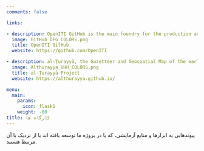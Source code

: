 ```yaml
---
comments: false

links:

- description: OpenITI GitHub is the main foundry for the production and curation of the OpenITI Corpus.
  image: GitHub_DFG_COLORS.png
  title: OpenITI GitHub
  website: https://github.com/OpenITI

- description: al-Ṯurayyā, the Gazetteer and Geospatial Map of the early Islamic World.
  image: Althurayya_UHH_COLORS.png
  title: al-Ṯurayyā Project
  website: https://althurayya.github.io/

menu:
  main:
    params:
      icon: flask1
    weight: -80
title: کارگاه ها
---
```


پیوندهایی به ابزارها و منابع آزمایشی، که یا در پروژه ما توسعه یافته اند یا از نزدیک با آن مرتبط هستند.
